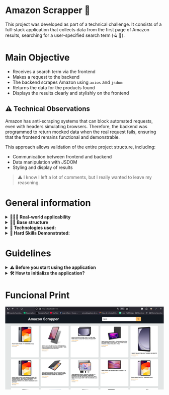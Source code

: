 # Amazon Scrapper 🚀

This project was developed as part of a technical challenge. It consists of a full-stack application that collects data from the first page of Amazon results, searching for a user-specified search term (🪒 🎲).

# Main Objective

- Receives a search term via the frontend
- Makes a request to the backend
- The backend scrapes Amazon using `axios` and `jsdom`
- Returns the data for the products found
- Displays the results clearly and stylishly on the frontend

## ⚠️ Technical Observations

Amazon has anti-scraping systems that can block automated requests, even with headers simulating browsers. Therefore, the backend was programmed to return mocked data when the real request fails, ensuring that the frontend remains functional and demonstrable.

This approach allows validation of the entire project structure, including:

- Communication between frontend and backend
- Data manipulation with JSDOM
- Styling and display of results

> ⚠️ I know I left a lot of comments, but I really wanted to leave my reasoning.

# General information

<details>
  <summary><strong>🤷🏽‍♀️ Real-world applicability</strong></summary><br />
    This type of solution can be used for market analysis, price monitoring, product metrics collection, or integration with recommendation systems. Furthermore, the architecture, which separates backend and frontend, facilitates scalability and maintenance, allowing adaptations to different data sources.
</details>

<details>
  <summary><strong>👨‍💻 Base structure</strong></summary><br />
 
        amazon_scraper/
        ├── backend/
        │   ├── src/
        │   │   └── index.ts
        │   └── mocks/
        │       └── tvMocks.ts
        ├── frontend/
        │   ├── index.html
        │   ├── src/
        │   │   ├── main.js
        │   │   └── style.css
        │   └── vite.config.js


</details>

<details>
  <summary><strong>👀 Technologies used:</strong></summary><br />
  1. Back-end:
  <ul>
    <li>Bun,</li>
    <li>Express,</li>
    <li>JSDOM,</li>
    <li>Axios.</li>
  </ul>
  2. Front-end:
  <ul>
    <li>HTML,</li>
    <li>CSS,</li>
    <li>Vanilla JavaScript with Vite.</li>
  </ul>

</details>

<details>
  <summary><strong>🚵 Hard Skills Demonstrated:</strong></summary><br />

 ### 🔧 Backend Development
- **Express.js**: Creating HTTP server and defining RESTful routes.
- **Axios**: Making HTTP requests with custom headers to simulate browser behavior.
- **JSDOM**: Manipulating HTML as a virtual DOM to extract data from web pages.
- **Error Handling**: Using `try/catch` blocks to capture failures and return appropriate responses.
- **CORS**: Configuring cross-origin access policies between frontend and backend.
- **Fallback with Mocks**: Implementing alternative logic to ensure functionality in case of external failure.

### ⚙️ Environment & Tools
- **Bun**: Using a modern runtime for optimized backend development.
- **Vite**: Setting up a fast and lightweight frontend development environment.
- **Development Proxy**: Redirecting API calls via `vite.config.js` to avoid CORS issues.

### 🎨 Frontend Development
- **HTML5 & CSS3**: Semantic page structure and responsive styling.
- **Vanilla JavaScript**: DOM manipulation, event handling, and AJAX requests using `fetch`.
- **Modularization**: Separating responsibilities across HTML, JS, and CSS files.
- **JSON Data Handling**: Dynamically displaying results based on API responses.

</details>

# Guidelines
<details>
  <summary><strong>⚠ Before you start using the application</strong></summary><br />

  1. Clone the repository

  - Use the command: `git clone git@github.com:otaviovcn/amazon_scraper.git`.
  - Enter the repository folder you just cloned:
    - `cd amazon_scraper`

  2. Install Front-end dependencies
  - Open a new terminal and type:
    - `cd frontend && npm install`
  
  3. Install Back-end Dependencies
  - Open a new terminal and type:
    - `cd backend && bun install`

</details>

<details>
  <summary><strong>🛠 How to initialize the application?</strong></summary><br />

  To follow the instructions below, make sure you have completed the previous steps.

<strong>To run the interface (front-end)</strong>

- Open a new terminal and enter the following command:

  ```bash
  $ cd frontend && npm run dev
  ```

<strong>To run the server (back-end)</strong>

- Open a new terminal and enter the following command:

  ```bash
  $ cd backend && npm start
  ```  
</details>


# Funcional Print

![Banner do Projeto](./assets/images/print.png)

